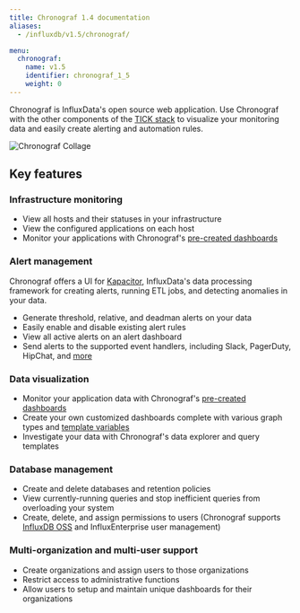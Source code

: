 ```yaml
---
title: Chronograf 1.4 documentation
aliases:
  - /influxdb/v1.5/chronograf/

menu:
  chronograf:
    name: v1.5
    identifier: chronograf_1_5
    weight: 0
---
```


Chronograf is InfluxData's open source web application.
Use Chronograf with the other components of the [TICK stack](https://www.influxdata.com/products/) to visualize your monitoring data and easily create alerting and automation rules.

![Chronograf Collage](/img/chronograf/v1.5/chronograf-collage.png)

## Key features

### Infrastructure monitoring

* View all hosts and their statuses in your infrastructure
* View the configured applications on each host
* Monitor your applications with Chronograf's [pre-created dashboards](/chronograf/latest/troubleshooting/frequently-asked-questions/#what-applications-are-supported-in-chronograf)

### Alert management

Chronograf offers a UI for [Kapacitor](https://github.com/influxdata/kapacitor), InfluxData's data processing framework for creating alerts, running ETL jobs, and detecting anomalies in your data.

* Generate threshold, relative, and deadman alerts on your data
* Easily enable and disable existing alert rules
* View all active alerts on an alert dashboard
* Send alerts to the supported event handlers, including Slack, PagerDuty, HipChat, and [more](/chronograf/v1.5/troubleshooting/frequently-asked-questions/#what-kapacitor-event-handlers-are-supported-in-chronograf)

### Data visualization

* Monitor your application data with Chronograf's [pre-created dashboards](/chronograf/v1.5/troubleshooting/frequently-asked-questions/#what-applications-are-supported-in-chronograf)
* Create your own customized dashboards complete with various graph types and [template variables](/chronograf/v1.5/guides/dashboard-template-variables/)
* Investigate your data with Chronograf's data explorer and query templates

### Database management

* Create and delete databases and retention policies
* View currently-running queries and stop inefficient queries from overloading your system
* Create, delete, and assign permissions to users (Chronograf supports [InfluxDB OSS](/influxdb/latest/query_language/authentication_and_authorization/#authorization) and InfluxEnterprise user management)


### Multi-organization and multi-user support

* Create organizations and assign users to those organizations
* Restrict access to administrative functions
* Allow users to setup and maintain unique dashboards for their organizations
